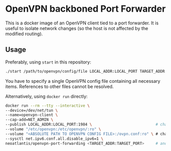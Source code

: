# OpenVPN backboned Port Forwarder

This is a docker image of an OpenVPN client tied to a port forwarder. It is
useful to isolate network changes (so the host is not affected by the modified
routing).

## Usage

Preferably, using `start` in this repository:

```bash
./start /path/to/openvpn/config/file LOCAL_ADDR:LOCAL_PORT TARGET_ADDR:TARGET_PORT
```

You have to specify a single OpenVPN config file containing all necessary
items. References to other files cannot be resolved.

Alternatively, using `docker run` directly:

```bash
docker run --rm --tty --interactive \
--device=/dev/net/tun \
--name=openvpn-client \
--cap-add=NET_ADMIN \
--publish LOCAL_ADDR:LOCAL_PORT:1984 \                            # change "LOCAL_ADDR" and "LOCAL_PORT", DON'T touch 1984.
--volume "/etc/openvpn:/etc/openvpn/:ro" \
--volume "<ABSOLUTE PATH TO OPENVPN CONFIG FILE>:/ovpn.conf:ro" \ # change here
--sysctl net.ipv6.conf.all.disable_ipv6=1 \
neoatlantis/openvpn-port-forwarding <TARGET_ADDR:TARGET_PORT>     # and don't forget "TARGET_ADDR:TARGET_PORT"
```
